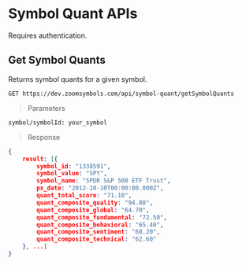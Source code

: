 # Symbol Quant APIs

Requires authentication.

## Get Symbol Quants

Returns symbol quants for a given symbol.

```APIs
GET https://dev.zoomsymbols.com/api/symbol-quant/getSymbolQuants
```

> Parameters

```
symbol/symbolId: your_symbol
```

> Response

```json
{
    result: [{
        symbol_id: "1338591",
        symbol_value: "SPY",
        symbol_name: "SPDR S&P 500 ETF Trust",
        px_date: "2012-10-10T00:00:00.000Z",
        quant_total_score: "71.10",
        quant_composite_quality: "94.80",
        quant_composite_global: "64.70",
        quant_composite_fundamental: "72.50",
        quant_composite_behavioral: "65.40",
        quant_composite_sentiment: "68.20",
        quant_composite_technical: "62.60"
    }, ...]
}
```
